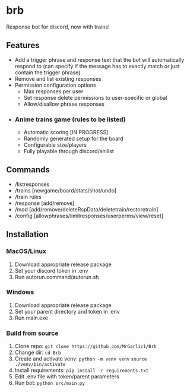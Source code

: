 # brb
Response bot for discord, now with trains!

## Features
- Add a trigger phrase and response text that the bot will automatically respond to (can specify if the message has to exactly match or just contain the trigger phrase)
- Remove and list existing responses
- Permission configuration options
  - Max responses per user
  - Set response delete permissions to user-specific or global
  - Allow/disallow phrase responses
- ### Anime trains game (rules to be listed)
  - Automatic scoring [IN PROGRESS]
  - Randomly generated setup for the board
  - Configurable size/players
  - Fully playable through discord/anilist

## Commands
- /listresponses
- /trains [newgame/board/stats/shot/undo]
- /train rules
- /response [add/remove]
- /mod [add/remove/deleteRspData/deletetrain/restoretrain]
- /config [allowphrases/limitresponses/userperms/view/reset]

## Installation
### MacOS/Linux
1. Download appropriate release package
2. Set your discord token in .env
3. Run autorun.command/autorun.sh

### Windows
1. Download appropriate release package
2. Set your parent directory and token in .env
3. Run main.exe

### Build from source
1. Clone repo: `git clone https://github.com/MrGarlic1/Brb`
2. Change dir: `cd Brb`
3. Create and activate venv: `python -m venv venv` `source ./venv/bin/activate`
4. Install requirements: `pip install -r requirements.txt`
5. Edit .env file with token/parent parameters
6. Run bot: `python src/main.py`
